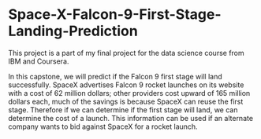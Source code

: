 # Space-X-Falcon-9-First-Stage-Landing-Prediction
This project is a part of my final project for the data science course from IBM and Coursera.


In this capstone, we will predict if the Falcon 9 first stage will land successfully. SpaceX advertises Falcon 9 rocket launches on its website with a cost of 62 million dollars; other providers cost upward of 165 million dollars each, much of the savings is because SpaceX can reuse the first stage. Therefore if we can determine if the first stage will land, we can determine the cost of a launch. This information can be used if an alternate company wants to bid against SpaceX for a rocket launch. 
